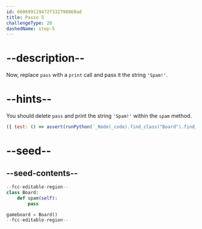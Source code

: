 ```yaml
---
id: 660699119472f332798860ad
title: Passo 5
challengeType: 20
dashedName: step-5
---
```


# --description--

Now, replace `pass` with a `print` call and pass it the string `'Spam!'`.

# --hints--

You should delete `pass` and print the string `'Spam!'` within the `spam` method.

```js
({ test: () => assert(runPython(`_Node(_code).find_class("Board").find_function("spam").find_body().is_equivalent("print('Spam!')")`)) })
```

# --seed--

## --seed-contents--

```py
--fcc-editable-region--
class Board:
    def spam(self):
        pass

gameboard = Board()
--fcc-editable-region--
```
